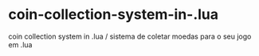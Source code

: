 # coin-collection-system-in-.lua
coin collection system in .lua   / sistema de coletar moedas para o seu jogo em .lua
